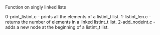 Function on singly linked lists


0-print_listint.c - prints all the elements of a listint_t list.
1-listint_len.c - returns the number of elements in a linked listint_t list.
2-add_nodeint.c - adds a new node at the beginning of a listint_t list.

